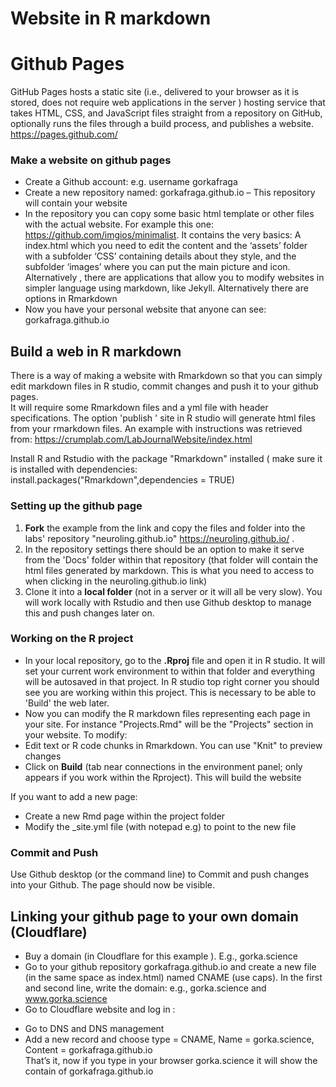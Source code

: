# Website in R markdown

# Github Pages 
GitHub Pages hosts a static site (i.e., delivered to your browser as it is stored, does not require web applications in the server ) hosting service that takes HTML, CSS, and JavaScript files straight from a repository on GitHub, optionally runs the files through a build process, and publishes a website.  https://pages.github.com/ 

### Make a website on github pages 
- Create a Github account: e.g. username gorkafraga 
- Create a new repository named: gorkafraga.github.io – This repository will contain your website 
- In the repository you can copy some basic html template or other files with the actual website. For example this one: https://github.com/imgios/minimalist. It contains the very basics: A index.html which you need to edit the content and the ‘assets’ folder  with a subfolder ‘CSS’ containing details about they style, and the subfolder ‘images’ where you can put the main picture and icon. Alternatively , there are applications that allow you to modify websites in simpler language using markdown, like Jekyll.  Alternatively there are options in Rmarkdown  
- Now you have your personal website that anyone can see: gorkafraga.github.io  

## Build a web in R markdown

There is a way of making a website with Rmarkdown so that you can simply edit markdown files in R studio, commit changes and push it to your github pages.  
It will require some Rmarkdown files and a yml file with header specifications. The option 'publish ' site in R studio will generate html files from your rmarkdown files. 
An example with instructions was retrieved from: https://crumplab.com/LabJournalWebsite/index.html

 Install R and Rstudio with the package "Rmarkdown" installed ( make sure it is installed with dependencies:  install.packages("Rmarkdown",dependencies = TRUE) 
 
### Setting up the github page  
1. **Fork** the example from the link and copy the files and folder into the labs' repository "neuroling.github.io" https://neuroling.github.io/ .  
2. In the repository settings there should be an option to make it serve from the 'Docs' folder within that repository (that folder will contain the html files generated by markdown. This is what you need to access to when clicking in the neuroling.github.io link)  
3. Clone it into a **local folder** (not in a server or it will all be very slow). You will work locally with Rstudio and then use Github desktop to manage this and push changes later on.  

### Working on the R project 
- In your local repository, go to the **.Rproj** file and  open it in R studio. It will set your current work environment to within that folder and everything will be autosaved in that project.  In R studio top right corner you should see you are working within this project.  This is necessary to be able to 'Build' the web later.  
- Now you can modify the R markdown files representing each page in your site. For instance "Projects.Rmd" will be the "Projects" section in your website.  To modify:  
- Edit text or R code chunks in Rmarkdown. You can use "Knit" to preview changes  
- Click on **Build** (tab near connections in the environment panel; only appears if you work within the Rproject). This will build the website  

If you want to add a new page:  
- Create a new Rmd page within the project folder 
- Modify the _site.yml  file (with notepad e.g) to point to the new file  

 
### Commit and Push  
  Use Github desktop (or the command line) to  Commit and push changes into your Github. The page should now be visible.  


## Linking your github page to your own domain (Cloudflare)
* Buy a domain (in Cloudflare for this example ). E.g., gorka.science 
* Go to your github repository gorkafraga.github.io and create a new file (in the same space as index.html) named CNAME (use caps). In the first and second line, write the domain: e.g., gorka.science and www.gorka.science 
* Go to Cloudflare website and log in :  
- Go to DNS and DNS management 
- Add a new record and choose type = CNAME, Name = gorka.science, Content = gorkafraga.github.io  
That’s it, now if you type in your browser gorka.science it will show the contain of gorkafraga.github.io  
